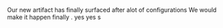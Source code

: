 Our new artifact has finally surfaced after alot of configurations
We would make it happen finally .
yes yes s

